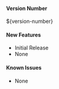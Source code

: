 #### Version Number
${version-number}

#### New Features
 - Initial Release
 - None

#### Known Issues
 - None

